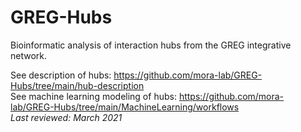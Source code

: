 # GREG-Hubs
Bioinformatic analysis of interaction hubs from the GREG integrative network.<br>

See description of hubs: https://github.com/mora-lab/GREG-Hubs/tree/main/hub-description
<br>
See machine learning modeling of hubs: https://github.com/mora-lab/GREG-Hubs/tree/main/MachineLearning/workflows
<br>
*Last reviewed: March 2021*
